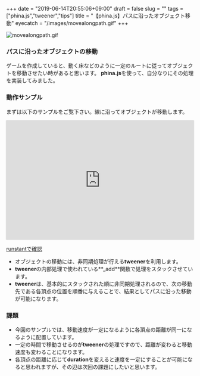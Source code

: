 +++
date = "2019-06-14T20:55:06+09:00"
draft = false
slug = ""
tags = ["phina.js","tweener","tips"]
title = "【phina.js】パスに沿ったオブジェクト移動"
eyecatch = "/images/movealongpath.gif"
+++

![movealongpath.gif](/images/movealongpath.gif)

### パスに沿ったオブジェクトの移動
ゲームを作成していると、動く床などのように一定のルートに従ってオブジェクトを移動させたい時があると思います。 **phina.js**を使って、自分なりにその処理を実装してみました。

### 動作サンプル
まずは以下のサンプルをご覧下さい。線に沿ってオブジェクトが移動します。

<div class='runstant'><iframe src='https://runstant.com/alkn203/projects/10bfc984/full' width='100%' height='320px' style='border:0px;box-shadow:0px 0px 2px 0px #aaa'></iframe></div>

[runstantで確認](https://runstant.com/alkn203/projects/10bfc984)

- オブジェクトの移動には、非同期処理が行える**tweener**を利用します。
- **tweener**の内部処理で使われている**_add**関数で処理をスタックさせています。
- **tweener**は、基本的にスタックされた順に非同期処理されるので、次の移動先である各頂点の位置を順番に与えることで、結果としてパスに沿った移動が可能になります。

### 課題
- 今回のサンプルでは、移動速度が一定になるように各頂点の距離が同一になるように配置しています。
- 一定の時間で移動させるのが**tweener**の処理ですので、距離が変わると移動速度も変わることになります。
- 各頂点の距離に応じて**duration**を変えると速度を一定にすることが可能になると思われますが、その辺は次回の課題にしたいと思います。
